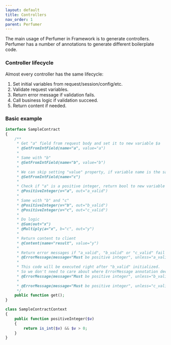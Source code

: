 ```yaml
---
layout: default
title: Controllers
nav_order: 1
parent: Perfumer
---
```


The main usage of Perfumer in Framework is to generate controllers. 
Perfumer has a number of annotations to generate different boilerplate code.

### Controller lifecycle

Almost every controller has the same lifecycle:

1. Set initial variables from request/session/config/etc.
2. Validate request variables.
3. Return error message if validation fails.
4. Call business logic if validation succeed.
5. Return content if needed.

### Basic example

```php
interface SampleContract
{
    /**
     * Get "a" field from request body and set it to new variable $a
     * @SetFromIntField(name="a", value="a")
     *
     * Same with "b"
     * @SetFromIntField(name="b", value="b")
     * 
     * We can skip setting "value" property, if variable name is the same as field name
     * @SetFromIntField(name="c")
     *
     * Check if "a" is a positive integer, return bool to new variable $a_valid
     * @PositiveInteger(v="a", out="a_valid")
     *
     * Same with "b" and "c"
     * @PositiveInteger(v="b", out="b_valid")
     * @PositiveInteger(v="c", out="c_valid")
     *
     * Do logic
     * @Sum(out="x")
     * @Multiply(a="x", b="c", out="y")
     *
     * Return content to client
     * @Content(name="result", value="y")
     *
     * Return error messages if "a_valid", "b_valid" or "c_valid" fail
     * @ErrorMessage(message="Must be positive integer", unless="a_valid")
     * 
     * This code will be executed right after "b_valid" initialized.
     * So we don't need to care about where ErrorMessage annotation declared.
     * @ErrorMessage(message="Must be positive integer", unless="b_valid")
     *
     * @ErrorMessage(message="Must be positive integer", unless="c_valid")
     */
    public function get();
}

class SampleContractContext
{
    public function positiveInteger($v)
    {
        return is_int($v) && $v > 0;
    }
}
```